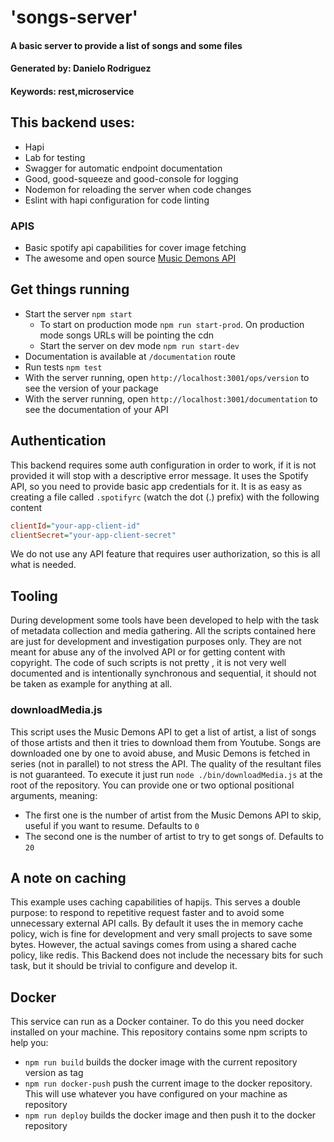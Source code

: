 # 'songs-server'
#### A basic server to provide a list of songs and some files
#### Generated by: Danielo Rodriguez
#### Keywords: rest,microservice

## This backend uses:

* Hapi
* Lab for testing
* Swagger for automatic endpoint documentation
* Good, good-squeeze and good-console for logging
* Nodemon for reloading the server when code changes
* Eslint with hapi configuration for code linting

### APIS

* Basic spotify api capabilities for cover image fetching
* The awesome and open source [Music Demons API](https://musicdemons.com/api)

## Get things running

* Start the server `npm start`
    * To start on production mode `npm run start-prod`. On production mode songs URLs will be pointing the cdn
    * Start the server on dev mode `npm run start-dev`
* Documentation is available at `/documentation` route
* Run tests `npm test`
* With the server running, open `http://localhost:3001/ops/version` to see the version of your package
* With the server running, open `http://localhost:3001/documentation` to see the documentation of your API

## Authentication

This backend requires some auth configuration in order to work, if it is not provided it will stop with a descriptive error message.
It uses the Spotify API, so you need to provide basic app credentials for it.
It is as easy as creating a file called `.spotifyrc` (watch the dot (.) prefix) with the following content

```ini
clientId="your-app-client-id"
clientSecret="your-app-client-secret"
```

We do not use any API feature that requires user authorization, so this is all what is needed.

## Tooling

During development some tools have been developed to help with the task of metadata collection and media gathering.
All the scripts contained here are just for development and investigation purposes only.
They are not meant for abuse any of the involved API or for getting content with copyright.
The code of such scripts is not pretty , it is not very well documented and is intentionally synchronous and sequential, it should not be taken as example for anything at all.

### downloadMedia.js

This script uses the Music Demons API to get a list of artist, a list of songs of those artists and then it tries to download them from Youtube.
Songs are downloaded one by one to avoid abuse, and Music Demons is fetched in series (not in parallel) to not stress the API.
The quality of the resultant files is not guaranteed.
To execute it just run  `node ./bin/downloadMedia.js` at the root of the repository.
You can provide one or two optional positional arguments, meaning:
* The first one is the number of artist from the Music Demons API to skip, useful if you want to resume. Defaults to `0`
* The second one is the number of artist to try to get songs of. Defaults to `20`

## A note on caching

This example uses caching capabilities of hapijs. This serves a double purpose: to respond to repetitive request faster and to avoid some unnecessary external API calls.
By default it uses the in memory cache policy, wich is fine for development and very small projects to save some bytes.
However, the actual savings comes from using a shared cache policy, like redis. This Backend does not include the necessary bits for such task, but it should be trivial to configure and develop it.

## Docker

This service can run as a Docker container. To do this you need docker installed on your machine.
This repository contains some npm scripts to help you:

* `npm run build` builds the docker image with the current repository version as tag
* `npm run docker-push` push the current image to the docker repository. This will use whatever you have configured on your machine as repository
* `npm run deploy` builds the  docker image and then push it to the docker repository